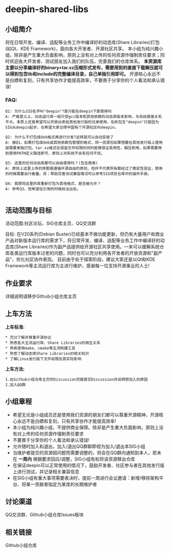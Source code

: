 # deepin-shared-libs

## 小组简介

  将在日常开发、编译、适配等业务工作中编译好的动态库(Share Libraries)打包(如Qt、KDE Framework)，面向各大开发者、开源社区共享。
  本小组为纯兴趣小组，除非是产生重大负面影响，原则上没有对上传的任何资源作强制责任要求；同时欢迎各大开发者、测试朋友加入我们的队伍，完善我们的仓库体系。
  **本资源库主要以分享编译好的binary+tar.xz压缩形式发布，需要用到的直接下载解压就可以得到包含lib和include的完整编译目录，自己单独引用即可。**
  开源核心永远不是白嫖和复刻，只有共享协作才能提高效率，不要畏于分享你的个人看法和承认错误!


### FAQ:
```
Q1: 为什么SIG名字叫"deepin"?是只能在deepin下是使用吗
A: 严格意义上，动态运行库一般只受gcc版本和其他依赖的动态库版本影响，与系统直接关系不大。本质上还是希望可以开放出来给其他发行版的兄弟使用，名称包含"deepin"只是因为SIG从deepin起步，也希望大家记得中国有个开源社区叫deepin。

Q2: 为什么不打包成deb格式再进行分发?这样就可以自动安装了
A: 接Q1，如果打包成deb或其他依赖包管理的格式，同一资源包如果想要在其他发行版上使用就需要单独打包。tar.xz格式在保留文件权限的同时能够保证易用性，解压即用，如果需要用到使用PATH定义路径即可，原则上对系统不会有任何干扰。

Q3: 这里的任何动态库都可以自由使用吗？(包含商用)
A: 原则上这里上传的库都是遵循开源自由的原则，但并不代表所有都经过了稳定性验证，使用的时候需要自行衡量。另：帮助完善测试兼容情况可以参考SIG项目仓库中的操作手册。

Q4: 我想将这里的库重新打包为其他格式，是否被允许？
A: 参考Q3，但希望在引用的时候标注出处。


```

## 活动范围与目标

活动范围:社区论坛、SIG仓库主页、QQ交流群

目标:
  在V20系列(Debian Buster)已经基本不做功能更新，但仍有大量用户和商业产品对新版本运行库的需求下，将日常开发、编译、适配等业务工作中编译好的动态库(Share Libraries)作为副产品提供给开源社区共享使用。一来可以缓解系统仓库各类运行库版本过老的问题，同时也可以充分利用各开发者的开放资源和"副产品"，优化社区协作表现。
  目前由于处于探索阶段，建议大家还是以Qt和KDE Framework等主流运行库为主进行维护，感谢每一位支持开源事业的人士!


## 作业要求

详细说明请移步Github小组仓库主页

## 上车方法

**上车标准:**

	* 充分了解并尊重开源协议
	* 熟悉各大主流运行库、Share Libraries的相互关系
	* 熟练使用make、cmake等主流构建工具
	* 熟悉了解动态库Share Libraries的相关知识
	* 了解Linux发行版下文件权限及其实际影响

**上车方法:**

	1.在Github小组仓库主页的Discussion页面提交Discussion并说明想加入的原因
	2.加入QQ群

## 小组章程

* 希望无论是小组成员还是使用我们资源的朋友们都可以尊重开源精神，开源核心永远不是白嫖和复刻，只有共享协作才能提高效率!
* 本小组为纯兴趣小组，不提供商业保障。除非是产生重大负面影响，原则上没有对上传的任何资源作强制责任要求
* 不要畏于分享你的个人看法和承认错误!
* 允许随时加入和退出，加入/退出QQ群聊即视为加入/退出本SIG小组
* 当维护者提交的资源因问题而需要调整的，将会在QQ群内通知到本人，若未在 **一周内** 根据要求回应/调整，SIG小组有权将该资源移出仓库
* 在保证deepin可以正常使用的情况下，鼓励开发者、社区参与者在其他发行版上进行测试，并记录相关兼容信息
* 在SIG小组有重大事项需要表决时，提前一周进行会议邀请：新增/移除架构平台、将某一贡献者指定为某库的长期维护者

## 讨论渠道

QQ交流群、Github小组仓库Issues板块

## 相关链接

Github小组仓库
